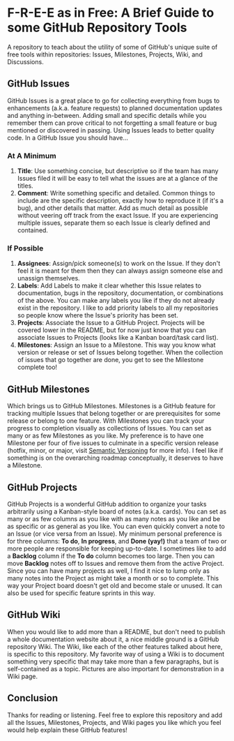 # F-R-E-E as in Free: A Brief Guide to some GitHub Repository Tools

A repository to teach about the utility of some of GitHub's unique suite of free tools within repositories: Issues, Milestones, Projects, Wiki, and Discussions.

## GitHub Issues

GitHub Issues is a great place to go for collecting everything from bugs to enhancements (a.k.a. feature requests) to planned documentation updates and anything in-between.  Adding small and specific details while you remember them can prove critical to not forgetting a small feature or bug mentioned or discovered in passing.  Using Issues leads to better quality code.  In a GitHub Issue you should have...

### At A Minimum

1. **Title**: Use something concise, but descriptive so if the team has many Issues filed it will be easy to tell what the issues are at a glance of the titles.
2. **Comment**: Write something specific and detailed.  Common things to include are the specific description, exactly how to reproduce it (if it's a bug), and other details that matter.  Add as much detail as possible without veering off track from the exact Issue.  If you are experiencing multiple issues, separate them so each Issue is clearly defined and contained.

### If Possible

1. **Assignees**: Assign/pick someone(s) to work on the Issue.  If they don't feel it is meant for them then they can always assign someone else and unassign themselves.
2. **Labels**: Add Labels to make it clear whether this Issue relates to documentation, bugs in the repository, documentation, or combinations of the above.  You can make any labels you like if they do not already exist in the repository.  I like to add priority labels to all my repositories so people know where the Issue's priority has been set.
3. **Projects**: Associate the Issue to a GitHub Project.  Projects will be covered lower in the README, but for now just know that you can associate Issues to Projects (looks like a Kanban board/task card list).
4. **Milestones**: Assign an Issue to a Milestone.  This way you know what version or release or set of Issues belong together.  When the collection of issues that go together are done, you get to see the Milestone complete too!

## GitHub Milestones

Which brings us to GitHub Milestones.  Milestones is a GitHub feature for tracking multiple Issues that belong together or are prerequisites for some release or belong to one feature.  With Milestones you can track your progress to completion visually as collections of Issues.  You can set as many or as few Milestones as you like.  My preference is to have one Milestone per four of five issues to culminate in a specific version release (hotfix, minor, or major, visit [Semantic Versioning](https://semver.org/) for more info).  I feel like if something is on the overarching roadmap conceptually, it deserves to have a Milestone.

## GitHub Projects

GitHub Projects is a wonderful GitHub addition to organize your tasks arbitrarily using a Kanban-style board of notes (a.k.a. cards).  You can set as many or as few columns as you like with as many notes as you like and be as specific or as general as you like.  You can even quickly convert a note to an Issue (or vice versa from an Issue).  My minimum personal preference is for three columns: **To do**, **In progress**, and **Done (yay!)** that a team of two or more people are responsible for keeping up-to-date.  I sometimes like to add a **Backlog** column if the **To do** column becomes too large.  Then you can move **Backlog** notes off to Issues and remove them from the active Project.  Since you can have many projects as well, I find it nice to lump only as many notes into the Project as might take a month or so to complete.  This way your Project board doesn't get old and become stale or unused.  It can also be used for specific feature sprints in this way.

## GitHub Wiki

When you would like to add more than a README, but don't need to publish a whole documentation website about it, a nice middle ground is a GitHub repository Wiki.  The Wiki, like each of the other features talked about here, is specific to this repository.  My favorite way of using a Wiki is to document something very specific that may take more than a few paragraphs, but is self-contained as a topic.  Pictures are also important for demonstration in a Wiki page.

## Conclusion

Thanks for reading or listening.  Feel free to explore this repository and add all the Issues, Milestones, Projects, and Wiki pages you like which you feel would help explain these GitHub features!
